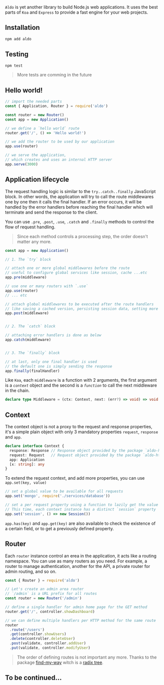 
`Aldo` is yet another library to build Node.js web applications.
It uses the best parts of `Koa` and `Express` to provide a fast engine for your web projects.

## Installation
```bash
npm add aldo
```

## Testing
```bash
npm test
```
> More tests are comming in the future

## Hello world!
```js
// import the needed parts
const { Application, Router } = require('aldo')

const router = new Router()
const app = new Application()

// we define a `hello world` route
router.get('/', () => 'Hello world!')

// we add the router to be used by our application
app.use(router)

// we serve the application,
// which creates and uses an internal HTTP server
app.serve(3000)
```

## Application lifecycle
The request handling logic is similar to the `try..catch..finally` JavaScript block.
In other words, the application will try to call the route middlewares one by one then it calls the final handler.
If an error occurs, it will be handled by the error handlers before reaching the final handler which will terminate and send the response to the client.

You can use `.pre`, `.post`, `.use`, `.catch` and `.finally` methods to control the flow of request handling.

> Since each method controls a processing step, the order doesn't matter any more.

```js
const app = new Application()

// 1. The `try` block

// attach one or more global middlewares before the route
// useful to configure global services like session, cache ...etc
app.pre(middleware)

// use one or many routers with `.use`
app.use(router)
// ... etc

// attach global middlewares to be executed after the route handlers
// like saving a cached version, persisting session data, setting more headers ...etc
app.post(middleware)


// 2. The `catch` block

// attaching error handlers is done as below
app.catch(middleware)


// 3. The `finally` block

// at last, only one final handler is used
// the default one is simply sending the response
app.finally(finalHandler)
```

Like `Koa`, each `middleware` is a function with 2 arguments, the first argument is a *`context`* object and the second is a *`function`* to call the next middleware in the chain.

```ts
declare type Middleware = (ctx: Context, next: (err?) => void) => void
```

## Context
The context object is not a proxy to the request and response properties, it's a simple plain object with only 3 mandatory properties `request`, `response` and `app`.

```ts
declare interface Context {
  response: Response // Response object provided by the package `aldo-http`
  request: Request   // Request object provided by the package `aldo-http`
  app: Application
  [x: string]: any
}
```
To extend the request context, and add more properties, you can use `app.set(key, value)`
```js
// set a global value to be available for all requests
app.set('mongo', require('./services/database'))

// set a per request property using a function to lazily get the value
// This time, each context instance has a distinct `session` property
app.set('session', () => new Session())
```

`app.has(key)` and `app.get(key)` are also available to check the existence of a certain field, or to get a previously defined property.

## Router
Each `router` instance control an erea in the application, it acts like a routing namespace.
You can use as many routers as you need. For example, a router to manage authentication, another for the API, a private router for admin routing, and so on.

```js
const { Router } = require('aldo')

// Let's create an admin area router
// `/admin` is a URL prefix for all routes
const router = new Router('/admin')

// define a single handler for admin home page for the GET method
router.get('/', controller.showDashboard)

// we can define multiple handlers per HTTP method for the same route
router
  .route('/users')
  .get(controller.showUsers)
  .delete(controller.deleteUser)
  .post(validate, controller.addUser)
  .put(validate, controller.modifyUser)
```

> The order of defining routes is not important any more. Thanks to the package [find-my-way](https://npmjs.com/find-my-way) witch is a [radix tree](https://en.wikipedia.org/wiki/Radix_tree).

## To be continued...
